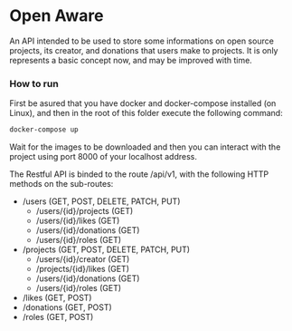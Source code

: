 # Open Aware

An API intended to be used to store some informations on open source projects, its creator, and donations that users make to projects.
It is only represents a basic concept now, and may be improved with time.

### How to run

First be asured that you have docker and docker-compose installed (on Linux), and then in the root of this folder execute the following command:

```bash
docker-compose up
```

Wait for the images to be downloaded and then you can interact with the project using port 8000 of your localhost address.

The Restful API is binded to the route /api/v1, with the following HTTP methods on the sub-routes:

* /users (GET, POST, DELETE, PATCH, PUT)
  - /users/{id}/projects (GET)
  - /users/{id}/likes (GET)
  - /users/{id}/donations (GET)
  - /users/{id}/roles (GET)
* /projects (GET, POST, DELETE, PATCH, PUT)
  - /users/{id}/creator (GET)
  - /projects/{id}/likes (GET)
  - /users/{id}/donations (GET)
  - /users/{id}/roles (GET)
* /likes (GET, POST)
* /donations (GET, POST)
* /roles (GET, POST)
